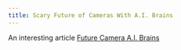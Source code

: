 ```yaml
---
title: Scary Future of Cameras With A.I. Brains
---
```


An interesting article
[Future Camera A.I. Brains](https://www.nytimes.com/2018/02/27/technology/future-cameras-ai-brains.html?rref=collection%2Fcolumn%2Fstate-of-the-art)
